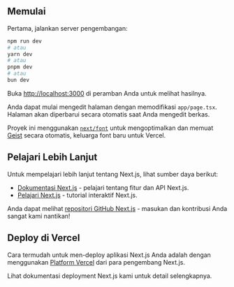 ## Memulai

Pertama, jalankan server pengembangan:

```bash
npm run dev
# atau
yarn dev
# atau
pnpm dev
# atau
bun dev
```

Buka [http://localhost:3000](http://localhost:3000) di peramban Anda untuk melihat hasilnya.

Anda dapat mulai mengedit halaman dengan memodifikasi `app/page.tsx`. Halaman akan diperbarui secara otomatis saat Anda mengedit berkas.

Proyek ini menggunakan [`next/font`](https://nextjs.org/docs/app/building-your-application/optimizing/fonts) untuk mengoptimalkan dan memuat [Geist](https://vercel.com/font) secara otomatis, keluarga font baru untuk Vercel.

## Pelajari Lebih Lanjut

Untuk mempelajari lebih lanjut tentang Next.js, lihat sumber daya berikut:

- [Dokumentasi Next.js](https://nextjs.org/docs) - pelajari tentang fitur dan API Next.js.
- [Pelajari Next.js](https://nextjs.org/learn) - tutorial interaktif Next.js.

Anda dapat melihat [repositori GitHub Next.js](https://github.com/vercel/next.js) - masukan dan kontribusi Anda sangat kami nantikan!

## Deploy di Vercel

Cara termudah untuk men-deploy aplikasi Next.js Anda adalah dengan menggunakan [Platform Vercel](https://vercel.com/new?utm_medium=default-template&filter=next.js&utm_source=create-next-app&utm_campaign=create-next-app-readme) dari para pengembang Next.js.

Lihat dokumentasi deployment Next.js kami untuk detail selengkapnya.